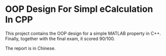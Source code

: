 # OOP Design For Simpl eCalculation In CPP

This project contains the OOP design for a simple MATLAB property in C++. Finally, together with the final exam, it scored 90/100.

The report is in Chinese.
